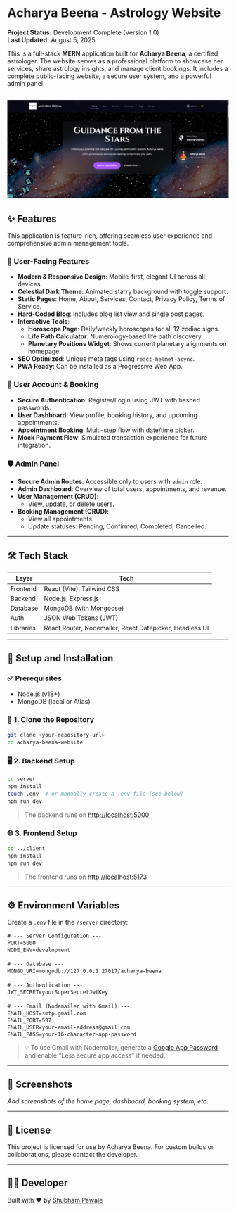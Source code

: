 # Acharya Beena - Astrology Website

**Project Status:** Development Complete (Version 1.0)  
**Last Updated:** August 5, 2025

This is a full-stack **MERN** application built for **Acharya Beena**, a certified astrologer. The website serves as a professional platform to showcase her services, share astrology insights, and manage client bookings. It includes a complete public-facing website, a secure user system, and a powerful admin panel.

## ![Home Page](image.png)

## ✨ Features

This application is feature-rich, offering seamless user experience and comprehensive admin management tools.

### 🔮 User-Facing Features

- **Modern & Responsive Design**: Mobile-first, elegant UI across all devices.
- **Celestial Dark Theme**: Animated starry background with toggle support.
- **Static Pages**: Home, About, Services, Contact, Privacy Policy, Terms of Service.
- **Hard-Coded Blog**: Includes blog list view and single post pages.
- **Interactive Tools**:
  - **Horoscope Page**: Daily/weekly horoscopes for all 12 zodiac signs.
  - **Life Path Calculator**: Numerology-based life path discovery.
  - **Planetary Positions Widget**: Shows current planetary alignments on homepage.
- **SEO Optimized**: Unique meta tags using `react-helmet-async`.
- **PWA Ready**: Can be installed as a Progressive Web App.

### 👤 User Account & Booking

- **Secure Authentication**: Register/Login using JWT with hashed passwords.
- **User Dashboard**: View profile, booking history, and upcoming appointments.
- **Appointment Booking**: Multi-step flow with date/time picker.
- **Mock Payment Flow**: Simulated transaction experience for future integration.

### 🛡️ Admin Panel

- **Secure Admin Routes**: Accessible only to users with `admin` role.
- **Admin Dashboard**: Overview of total users, appointments, and revenue.
- **User Management (CRUD)**:
  - View, update, or delete users.
- **Booking Management (CRUD)**:
  - View all appointments.
  - Update statuses: Pending, Confirmed, Completed, Cancelled.

---

## 🛠️ Tech Stack

| Layer     | Tech                                                    |
| --------- | ------------------------------------------------------- |
| Frontend  | React (Vite), Tailwind CSS                              |
| Backend   | Node.js, Express.js                                     |
| Database  | MongoDB (with Mongoose)                                 |
| Auth      | JSON Web Tokens (JWT)                                   |
| Libraries | React Router, Nodemailer, React Datepicker, Headless UI |

---

## 🚀 Setup and Installation

### ✅ Prerequisites

- Node.js (v18+)
- MongoDB (local or Atlas)

### 📁 1. Clone the Repository

```bash
git clone <your-repository-url>
cd acharya-beena-website
```

### 🖥️ 2. Backend Setup

```bash
cd server
npm install
touch .env  # or manually create a .env file (see below)
npm run dev
```

> The backend runs on [http://localhost:5000](http://localhost:5000)

### 🌐 3. Frontend Setup

```bash
cd ../client
npm install
npm run dev
```

> The frontend runs on [http://localhost:5173](http://localhost:5173)

---

## ⚙️ Environment Variables

Create a `.env` file in the `/server` directory:

```env
# --- Server Configuration ---
PORT=5000
NODE_ENV=development

# --- Database ---
MONGO_URI=mongodb://127.0.0.1:27017/acharya-beena

# --- Authentication ---
JWT_SECRET=yourSuperSecretJwtKey

# --- Email (Nodemailer with Gmail) ---
EMAIL_HOST=smtp.gmail.com
EMAIL_PORT=587
EMAIL_USER=your-email-address@gmail.com
EMAIL_PASS=your-16-character-app-password
```

> 💡 To use Gmail with Nodemailer, generate a [Google App Password](https://support.google.com/accounts/answer/185833?hl=en) and enable "Less secure app access" if needed.

---

## 📸 Screenshots

_Add screenshots of the home page, dashboard, booking system, etc._

---

## 📄 License

This project is licensed for use by Acharya Beena. For custom builds or collaborations, please contact the developer.

---

## 👩‍💻 Developer

Built with ❤️ by [Shubham Pawale](https://www.shubhampawale.info)

